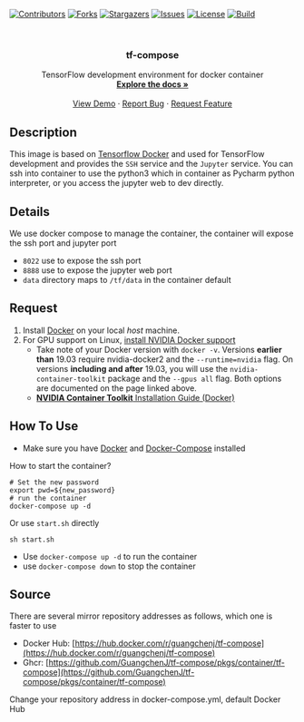 <div id="top"></div>

<!-- PROJECT SHIELDS -->
[![Contributors][contributors-shield]][contributors-url]
[![Forks][forks-shield]][forks-url]
[![Stargazers][stars-shield]][stars-url]
[![Issues][issues-shield]][issues-url]
[![License][license-shield]][license-url]
[![Build][build-shield]][build-url]


<!-- PROJECT LOGO -->
<br />
<div align="center">
<!--   <a href="https://github.com/GuangchenJ/tf-compose">
    <img src="images/logo.png" alt="Logo" width="80" height="80">
  </a> -->

<h3 align="center">tf-compose</h3>

  <p align="center">
    TensorFlow development environment for docker container
    <br />
    <a href="https://github.com/GuangchenJ/tf-compose"><strong>Explore the docs »</strong></a>
    <br />
    <br />
    <a href="https://github.com/GuangchenJ/tf-compose">View Demo</a>
    ·
    <a href="https://github.com/GuangchenJ/tf-compose/issues">Report Bug</a>
    ·
    <a href="https://github.com/GuangchenJ/tf-compose/issues">Request Feature</a>
  </p>
</div>

## Description

This image is based on [Tensorflow Docker](https://www.tensorflow.org/install/docker) and used for TensorFlow development and provides the `SSH` service and the `Jupyter` service. You can ssh into container to use the python3 which in container as Pycharm python interpreter, or you access the jupyter web to dev directly.

## Details

We use docker compose to manage the container, the container will expose the ssh port and jupyter port

- `8022` use to expose the ssh port
- `8888` use to expose the jupyter web port
- `data` directory maps to `/tf/data` in the container default

## Request

1. Install [Docker](https://docs.docker.com/get-docker/) on your local *host* machine.
2. For GPU support on Linux, [install NVIDIA Docker support](https://github.com/NVIDIA/nvidia-docker)
    - Take note of your Docker version with `docker -v`. Versions **earlier than** 19.03 require nvidia-docker2 and the `--runtime=nvidia` flag. On versions **including and after** 19.03, you will use the `nvidia-container-toolkit` package and the `--gpus all` flag. Both options are documented on the page linked above.
    - [**NVIDIA Container Toolkit** Installation Guide (Docker)](https://docs.nvidia.com/datacenter/cloud-native/container-toolkit/install-guide.html#docker)

## How To Use

- Make sure you have [Docker](https://www.docker.com/get-started) and [Docker-Compose](https://docs.docker.com/compose/) installed

How to start the container?

````shell
# Set the new password
export pwd=${new_password}
# run the container
docker-compose up -d
````

Or use `start.sh` directly
```sheel
sh start.sh
```

- Use `docker-compose up -d` to run the container
- use `docker-compose down` to stop the container

## Source

There are several mirror repository addresses as follows, which one is faster to use

- Docker Hub: [https://hub.docker.com/r/guangchenj/tf-compose](https://hub.docker.com/r/guangchenj/tf-compose)
- Ghcr: [https://github.com/GuangchenJ/tf-compose/pkgs/container/tf-compose](https://github.com/GuangchenJ/tf-compose/pkgs/container/tf-compose)

Change your repository address in docker-compose.yml, default Docker Hub

<!-- MARKDOWN LINKS & IMAGES -->
<!-- https://www.markdownguide.org/basic-syntax/#reference-style-links -->
[contributors-shield]: https://img.shields.io/github/contributors/GuangchenJ/tf-compose.svg?style=for-the-badge
[contributors-url]: https://github.com/GuangchenJ/tf-compose/graphs/contributors
[forks-shield]: https://img.shields.io/github/forks/GuangchenJ/tf-compose.svg?style=for-the-badge
[forks-url]: https://github.com/GuangchenJ/tf-compose/network/members
[stars-shield]: https://img.shields.io/github/stars/GuangchenJ/tf-compose.svg?style=for-the-badge
[stars-url]: https://github.com/GuangchenJ/tf-compose/stargazers
[issues-shield]: https://img.shields.io/github/issues/GuangchenJ/tf-compose.svg?style=for-the-badge
[issues-url]: https://github.com/GuangchenJ/tf-compose/issues
[license-shield]: https://img.shields.io/github/license/GuangchenJ/tf-compose.svg?style=for-the-badge
[license-url]: https://github.com/GuangchenJ/tf-compose/blob/master/LICENSE
[build-shield]: https://img.shields.io/github/workflow/status/GuangchenJ/tf-compose/Docker%20Deploy?style=for-the-badge
[build-url]: https://github.com/GuangchenJ/tf-compose/actions/workflows/docker-publish.yml
